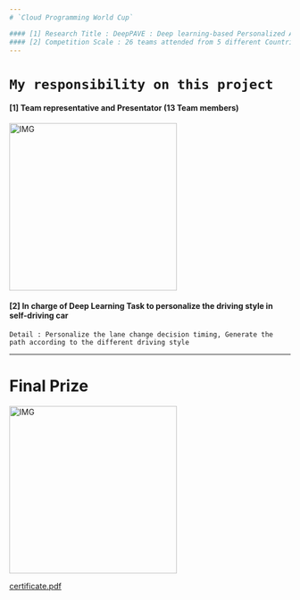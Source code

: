 ```yaml
---
# `Cloud Programming World Cup`

#### [1] Research Title : DeepPAVE : Deep learning-based Personalized Autonomous VehiclE
#### [2] Competition Scale : 26 teams attended from 5 different Countries
---
```

# `My responsibility on this project`
#### [1] Team representative and Presentator (13 Team members)

<img width="300" alt="IMG" src="https://user-images.githubusercontent.com/73331241/144007009-481d3b4b-c2e8-43b6-a135-9154f90ade68.PNG">

#### [2] In charge of Deep Learning Task to personalize the driving style in self-driving car

    Detail : Personalize the lane change decision timing, Generate the path according to the different driving style

---

# Final Prize


<img width="300" alt="IMG" src="https://user-images.githubusercontent.com/73331241/144005244-b65878d8-023c-4344-9e3a-75bd1523bd34.png">

[certificate.pdf](https://github.com/ChicagoPark/CPWC_Personalized_Vehicle/files/7623785/certificate.pdf)

